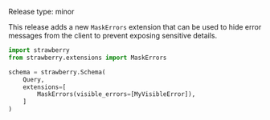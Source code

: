Release type: minor

This release adds a new `MaskErrors` extension that can be used to hide error
messages from the client to prevent exposing sensitive details.

```python
import strawberry
from strawberry.extensions import MaskErrors

schema = strawberry.Schema(
    Query,
    extensions=[
        MaskErrors(visible_errors=[MyVisibleError]),
    ]
)
```
